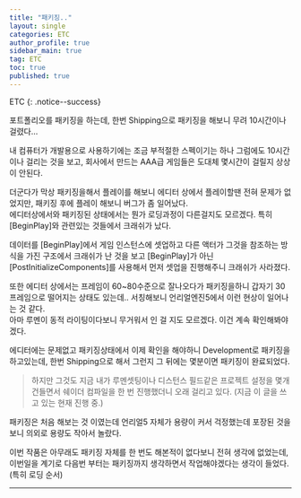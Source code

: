 ```yaml
---
title: "패키징.."
layout: single
categories: ETC
author_profile: true
sidebar_main: true
tag: ETC
toc: true
published: true
---
```



ETC
{: .notice--success}


포트폴리오를 패키징을 하는데, 한번 Shipping으로 패키징을 해보니 무려 10시간이나 걸렸다...  

내 컴퓨터가 개발용으로 사용하기에는 조금 부적절한 스펙이기는 하나 그럼에도 10시간이나 걸리는 것을 보고, 회사에서 만드는 AAA급 게임들은 도대체 몇시간이 걸릴지 상상이 안된다.  

더군다가 막상 패키징을해서 플레이를 해보니 에디터 상에서 플레이할땐 전혀 문제가 없었지만, 패키징 후에 플레이 해보니 버그가 좀 일어났다.   
에디터상에서와 패키징된 상태에서는 뭔가 로딩과정이 다른걸지도 모르겠다. 특히 [BeginPlay]와 관련있는 것들에서 크래쉬가 났다.   

데이터를 [BeginPlay]에서 게임 인스턴스에 셋업하고 다른 액터가 그것을 참조하는 방식을 가진 구조에서 크래쉬가 난 것을 보고 [BeginPlay]가 아닌 [PostInitializeComponents]를 사용해서 먼저 셋업을 진행해주니 크래쉬가 사라졌다.

또한 에디터 상에서는 프레임이 60~80수준으로 잘나오다가 패키징을하니 갑자기 30프레임으로 떨어지는 상태도 있는데.. 서칭해보니 언리얼엔진5에서 이런 현상이 일어나는 것 같다.    
아마 루멘이 동적 라이팅이다보니 무거워서 인 걸 지도 모르겠다. 이건 계속 확인해봐야겠다.

에디터에는 문제없고 패키징상태에서 이제 확인을 해야하니 Development로 패키징을 하고있는데, 한번 Shipping으로 해서 그런지 그 뒤에는 몇분이면 패키징이 완료되었다.  

> 하지만 그것도 지금 내가 루멘셋팅이나 디스턴스 필드같은 프로젝트 설정을 몇개 건들면서 쉐이더 컴파일을 한 번 진행했더니 오래 걸리고 있다. (지금 이 글을 쓰고 있는 현재 진행 중.)  

패키징은 처음 해보는 것 이였는데 언리얼5 자체가 용량이 커서 걱정했는데 포장된 것을 보니 의외로 용량도 작아서 놀랐다.

이번 작품은 아무래도 패키징 자체를 한 번도 해본적이 없다보니 전혀 생각에 없었는데, 이번일을 계기로 다음번 부터는 패키징까지 생각하면서 작업해야겠다는 생각이 들었다. (특히 로딩 순서)


***
